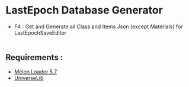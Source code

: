 # LastEpoch Database Generator
+ F4 : Get and Generate all Class and Items Json (except Materials) for LastEpochSaveEditor
<br/><br/>
## Requirements :
+ [Melon Loader 5.7](https://github.com/LavaGang/MelonLoader)
+ [UniverseLib](https://github.com/sinai-dev/UniverseLib/)
